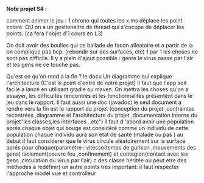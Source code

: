 **Note projet S4 :**

comment animer le jeu :
1 chrono qui toutes les x ms déplace les point coloré.
OU on a un gestionaitre de thread qui s'cocupe de déplacer les points.
(ca fera l'objet d'1 cours en L3)

On doit avoir des boulles qui ce ballade de facon alléatoire et a partir de la on complique pas bcp. (rebondir sur des surfaces, etc)
1 par 1 les choses ne sont pas difficile.
Il y a plein d'ajout possible : genre le virus passe par l'air et les gens ne ce touche pas.

Qu'est ce qu'on rend a la fin ?
le docu
Un diagramme qui explique l'architecture (C'est le point d'entré de notre projet)
Il faut que l'app soit facile a lancé en utilisant gradle ou maven.
On mettra les choses qu'on a essayer, les difficultés rencontrés et les fonctionnalités présentent dans le jeu dans le rapport.
Il faut aussi une doc (javadoc)
le seul document a rendre vers la fin est le rapport du projet (conception du projet ,contraintes recontrées ,diagramme et l'architecture du projet ,documentation interne du projet"les classes,les interfaces ..etc")
il faut d 'abord avoir une population aprés chaque objet qui bouge est considéré comme un individu de cette population 
chaque individu aura son etat de santé (malade ou pas )
au debut il faut considerer que le virus circule aléatoirement sur la surface
aprés pour chaque(paramétre : vitesse(temps de gurison ,mouvements des gens) isolement(couvre feu ,confinement) et contagion(contact avec les gens ,circulation du virus par l'air) c des classe héritée ou peut etre des méthodes a redéfinir)
un autre points trés important: il faut respecter l'approche model vue et controlleur
